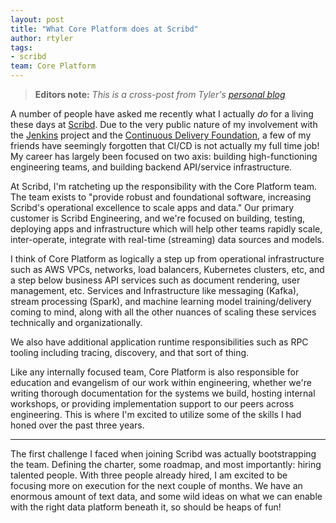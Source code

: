 ```yaml
---
layout: post
title: "What Core Platform does at Scribd"
author: rtyler
tags:
- scribd
team: Core Platform
---
```


> **Editors note:** *This is a cross-post from Tyler's [personal blog](https://brokenco.de/2019/03/28/scribd-core-platform.html)*

A number of people have asked me recently what I actually _do_ for a living
these days at [Scribd](https://scribd.com). Due to the very public nature of my
involvement with the [Jenkins](https://jenkins.io/) project and the [Continuous
Delivery Foundation](https://cd.foundation), a few of my friends have seemingly
forgotten that CI/CD is not actually my full time job! My career has largely
been focused on two axis: building high-functioning engineering teams, and
building backend API/service infrastructure.

At Scribd, I'm ratcheting up the responsibility with the Core Platform
team. The team exists to "provide robust and foundational software,
increasing Scribd's operational excellence to scale apps and data." Our primary
customer is Scribd Engineering, and we're focused on building, testing,
deploying apps and infrastructure which will help other teams rapidly scale,
inter-operate, integrate with real-time (streaming) data sources and models.

I think of Core Platform as logically a step up from operational infrastructure
such as AWS VPCs, networks, load balancers, Kubernetes clusters, etc, and a
step below business API services such as document rendering, user management,
etc. Services and Infrastructure like messaging (Kafka), stream processing
(Spark), and machine learning model training/delivery coming to mind, along
with all the other nuances of scaling these services technically and
organizationally.

We also have additional application runtime responsibilities such as RPC
tooling including tracing, discovery, and that sort of thing.

Like any internally focused team, Core Platform is also responsible for
education and evangelism of our work within engineering, whether we're writing
thorough documentation for the systems we build, hosting internal workshops,
or providing implementation support to our peers across engineering.
This is where I'm excited to utilize some of the skills I had honed over the
past three years.

---

The first challenge I faced when joining Scribd was actually bootstrapping the
team. Defining the charter, some roadmap, and most importantly: hiring talented
people. With three people already hired, I am excited to be focusing more on
execution for the next couple of months. We have an enormous amount of text
data, and some wild ideas on what we can enable with the right data platform
beneath it, so should be heaps of fun!
